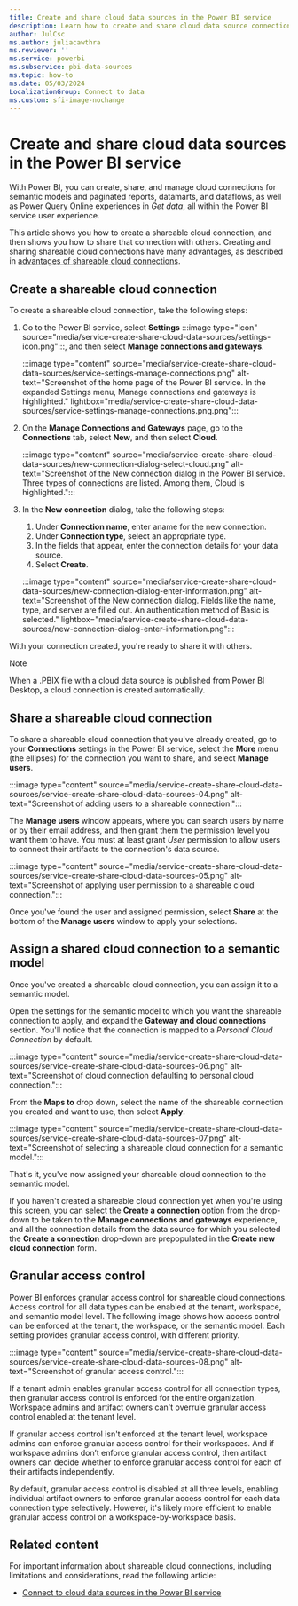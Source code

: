 ```yaml
---
title: Create and share cloud data sources in the Power BI service
description: Learn how to create and share cloud data source connections in the Power BI service.
author: JulCsc
ms.author: juliacawthra
ms.reviewer: ''
ms.service: powerbi
ms.subservice: pbi-data-sources
ms.topic: how-to
ms.date: 05/03/2024
LocalizationGroup: Connect to data
ms.custom: sfi-image-nochange
---
```

# Create and share cloud data sources in the Power BI service

With Power BI, you can create, share, and manage cloud connections for semantic models and paginated reports, datamarts, and dataflows, as well as Power Query Online experiences in *Get data*, all within the Power BI service user experience.

This article shows you how to create a shareable cloud connection, and then shows you how to share that connection with others. Creating and sharing shareable cloud connections have many advantages, as described in [advantages of shareable cloud connections](service-connect-cloud-data-sources.md#advantages-of-shareable-cloud-connections).

## Create a shareable cloud connection

To create a shareable cloud connection, take the following steps:

1. Go to the Power BI service, select **Settings** :::image type="icon" source="media/service-create-share-cloud-data-sources/settings-icon.png":::, and then select **Manage connections and gateways**.

   :::image type="content" source="media/service-create-share-cloud-data-sources/service-settings-manage-connections.png" alt-text="Screenshot of the home page of the Power BI service. In the expanded Settings menu, Manage connections and gateways is highlighted." lightbox="media/service-create-share-cloud-data-sources/service-settings-manage-connections.png.png":::

1. On the **Manage Connections and Gateways** page, go to the **Connections** tab, select **New**, and then select **Cloud**.

   :::image type="content" source="media/service-create-share-cloud-data-sources/new-connection-dialog-select-cloud.png" alt-text="Screenshot of the New connection dialog in the Power BI service. Three types of connections are listed. Among them, Cloud is highlighted.":::

1. In the **New connection** dialog, take the following steps:
   1. Under **Connection name**, enter aname for the new connection.
   1. Under **Connection type**, select an appropriate type.
   1. In the fields that appear, enter the connection details for your data source.
   1. Select **Create**.

   :::image type="content" source="media/service-create-share-cloud-data-sources/new-connection-dialog-enter-information.png" alt-text="Screenshot of the New connection dialog. Fields like the name, type, and server are filled out. An authentication method of Basic is selected." lightbox="media/service-create-share-cloud-data-sources/new-connection-dialog-enter-information.png":::

With your connection created, you're ready to share it with others.

> [!NOTE]
> When a .PBIX file with a cloud data source is published from Power BI Desktop, a cloud connection is created automatically.

## Share a shareable cloud connection

To share a shareable cloud connection that you've already created, go to your **Connections** settings in the Power BI service, select the **More** menu (the ellipses) for the connection you want to share, and select **Manage users**.

:::image type="content" source="media/service-create-share-cloud-data-sources/service-create-share-cloud-data-sources-04.png" alt-text="Screenshot of adding users to a shareable connection.":::

The **Manage users** window appears, where you can search users by name or by their email address, and then grant them the permission level you want them to have. You must at least grant *User* permission to allow users to connect their artifacts to the connection's data source.

:::image type="content" source="media/service-create-share-cloud-data-sources/service-create-share-cloud-data-sources-05.png" alt-text="Screenshot of applying user permission to a shareable cloud connection.":::

Once you've found the user and assigned permission, select **Share** at the bottom of the **Manage users** window to apply your selections.


## Assign a shared cloud connection to a semantic model

Once you've created a shareable cloud connection, you can assign it to a semantic model.

Open the settings for the semantic model to which you want the shareable connection to apply, and expand the **Gateway and cloud connections** section. You'll notice that the connection is mapped to a *Personal Cloud Connection* by default.

:::image type="content" source="media/service-create-share-cloud-data-sources/service-create-share-cloud-data-sources-06.png" alt-text="Screenshot of cloud connection defaulting to personal cloud connection.":::

From the **Maps to** drop down, select the name of the shareable connection you created and want to use, then select **Apply**.

:::image type="content" source="media/service-create-share-cloud-data-sources/service-create-share-cloud-data-sources-07.png" alt-text="Screenshot of selecting a shareable cloud connection for a semantic model.":::

That's it, you've now assigned your shareable cloud connection to the semantic model.

If you haven't created a shareable cloud connection yet when you're using this screen, you can select the **Create a connection** option from the drop-down to be taken to the **Manage connections and gateways** experience, and all the connection details from the data source for which you selected the **Create a connection** drop-down are prepopulated in the **Create new cloud connection** form. 

## Granular access control

Power BI enforces granular access control for shareable cloud connections. Access control for all data types can be enabled at the tenant, workspace, and semantic model level. The following image shows how access control can be enforced at the tenant, the workspace, or the semantic model. Each setting provides granular access control, with different priority.

:::image type="content" source="media/service-create-share-cloud-data-sources/service-create-share-cloud-data-sources-08.png" alt-text="Screenshot of granular access control.":::

If a tenant admin enables granular access control for all connection types, then granular access control is enforced for the entire organization. Workspace admins and artifact owners can't overrule granular access control enabled at the tenant level. 

If granular access control isn't enforced at the tenant level, workspace admins can enforce granular access control for their workspaces. And if workspace admins don’t enforce granular access control, then artifact owners can decide whether to enforce granular access control for each of their artifacts independently. 

By default, granular access control is disabled at all three levels, enabling individual artifact owners to enforce granular access control for each data connection type selectively. However, it's likely more efficient to enable granular access control on a workspace-by-workspace basis.

## Related content

For important information about shareable cloud connections, including limitations and considerations, read the following article:

- [Connect to cloud data sources in the Power BI service](service-connect-cloud-data-sources.md)
